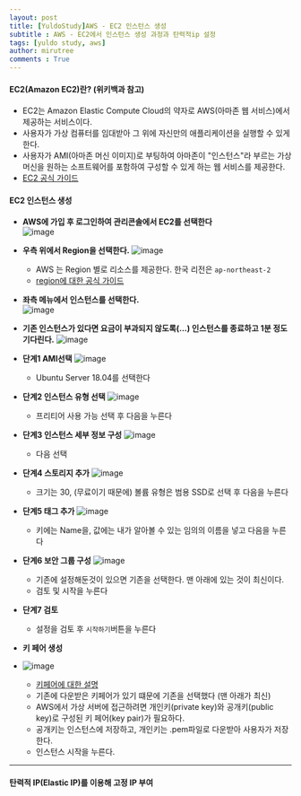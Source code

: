 ```yaml
---
layout: post
title: [YuldoStudy]AWS - EC2 인스턴스 생성
subtitle : AWS - EC2에서 인스턴스 생성 과정과 탄력적ip 설정
tags: [yuldo study, aws]
author: mirutree
comments : True
---
```


#### EC2(Amazon EC2)란? (위키백과 참고)
 - EC2는 Amazon Elastic Compute Cloud의 약자로 AWS(아마존 웹 서비스)에서 제공하는 서비스이다.
 - 사용자가 가상 컴퓨터를 임대받아 그 위에 자신만의 애플리케이션을 실행할 수 있게 한다.
 - 사용자가 AMI(아마존 머신 이미지)로 부팅하여 아마존이 "인스턴스"라 부르는 가상 머신을 원하는 소프트웨어를 포함하여 구성할 수 있게 하는 웹 서비스를 제공한다.
 - [EC2 공식 가이드](https://docs.aws.amazon.com/AWSEC2/latest/UserGuide/concepts.html)
   
#### EC2 인스턴스 생성
 - **AWS에 가입 후 로그인하여 관리콘솔에서 EC2를 선택한다**
  <br />![image](https://user-images.githubusercontent.com/63778557/147049972-0a4ac171-ae94-4f00-8e03-15a320ac9491.png)
      
 - **우측 위에서 Region을 선택한다.**
  ![image](https://user-images.githubusercontent.com/63778557/147053659-a821ddb1-83d5-44be-a60f-ee5d4ed6d257.png)
    - AWS 는 Region 별로 리소스를 제공한다. 한국 리전은 `ap-northeast-2`   
    - [region에 대한 공식 가이드](https://docs.aws.amazon.com/ko_kr/AWSEC2/latest/UserGuide/using-regions-availability-zones.html)   
   
 - **좌측 메뉴에서 인스턴스를 선택한다.**  
 ![image](https://user-images.githubusercontent.com/63778557/147050398-bf0dfa83-704a-4e3c-8d5d-a39139ef692b.png)
   
 - **기존 인스턴스가 있다면 요금이 부과되지 않도록(...) 인스턴스를 종료하고 1분 정도 기다린다.**
  ![image](https://user-images.githubusercontent.com/63778557/147053390-5e5704f7-7d44-403d-9190-a8473f037f67.png)
   
 - **단계1 AMI선택**
 ![image](https://user-images.githubusercontent.com/63778557/147054200-a0a1ea1f-27b3-47e1-bb97-34c074596d81.png)
    - Ubuntu Server 18.04를 선택한다
   
 - **단계2 인스턴스 유형 선택**
  ![image](https://user-images.githubusercontent.com/63778557/147054876-9ec8dec9-77e8-43bb-91b7-3834b60bad69.png)
    - 프리티어 사용 가능 선택 후 다음을 누른다 
   
 - **단계3 인스턴스 세부 정보 구성**
  ![image](https://user-images.githubusercontent.com/63778557/147056076-7c023331-954a-4815-8430-a7d3c0564e49.png)
    - 다음 선택
    
  - **단계4 스토리지 추가**
   ![image](https://user-images.githubusercontent.com/63778557/147056519-23f57a0f-387f-4d42-86fa-84418c2170d2.png)
    - 크기는 30, (무료이기 때문에) 볼륨 유형은 범용 SSD로 선택 후 다음을 누른다
   
 - **단계5 태그 추가**
  ![image](https://user-images.githubusercontent.com/63778557/147057349-26e43097-d10b-4c1f-b010-3fd61ad288ec.png)
    - 키에는 Name을, 값에는 내가 알아볼 수 있는 임의의 이름을 넣고 다음을 누른다
   
 - **단계6 보안 그룹 구성**
  ![image](https://user-images.githubusercontent.com/63778557/147058241-8f08e4ea-62d7-4157-a60a-bf1a8d2e2a85.png)
    - 기존에 설정해둔것이 있으면 기존을 선택한다. 맨 아래에 있는 것이 최신이다.
    - 검토 및 시작을 누른다
   
 - **단계7 검토**
    - 설정을 검토 후 `시작하기`버튼을 누른다 
   
 - **키 페어 생성**
 - ![image](https://user-images.githubusercontent.com/63778557/147059111-ddd227fa-3222-48ac-a324-6c6e0670fdc5.png)
    - [키페어에 대한 설명](https://docs.aws.amazon.com/ko_kr/AWSEC2/latest/UserGuide/ec2-key-pairs.html)
    - 기존에 다운받은 키페어가 있기 떄문에 기존을 선택했다 (맨 아래가 최신)
    - AWS에서 가상 서버에 접근하려면 개인키(private key)와 공개키(public key)로 구성된 키 페어(key pair)가 필요하다. 
    - 공개키는 인스턴스에 저장하고, 개인키는 .pem파일로 다운받아 사용자가 저장한다.
    - 인스턴스 시작을 누른다.
   
 ---
 #### 탄력적 IP(Elastic IP)를 이용해 고정 IP 부여
 












